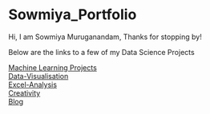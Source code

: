 # Sowmiya_Portfolio

Hi, I am Sowmiya Muruganandam, Thanks for stopping by!

Below are the links to a few of my Data Science Projects

[Machine Learning Projects](https://sowmya2790.github.io/Machine-Learning/)
<br>
[Data-Visualisation](https://sowmya2790.github.io/Data-Visualisation/)
<br>
[Excel-Analysis](https://sowmya2790.github.io/Excel-Analysis/)
<br>
[Creativity](https://sowmya2790.github.io/Creativity/)
<br>
[Blog](https://sowmya2790.github.io/Blog/)
<br>




